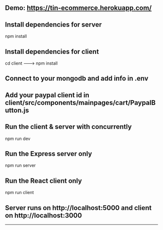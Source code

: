 ## Demo: https://tin-ecommerce.herokuapp.com/

## Install dependencies for server
npm install
## Install dependencies for client
cd client ---> npm install
## Connect to your mongodb and add info in .env
## Add your paypal client id in client/src/components/mainpages/cart/PaypalButton.js
## Run the client & server with concurrently
npm run dev
## Run the Express server only
npm run server
## Run the React client only
npm run client
## Server runs on http://localhost:5000 and client on http://localhost:3000

----------------
